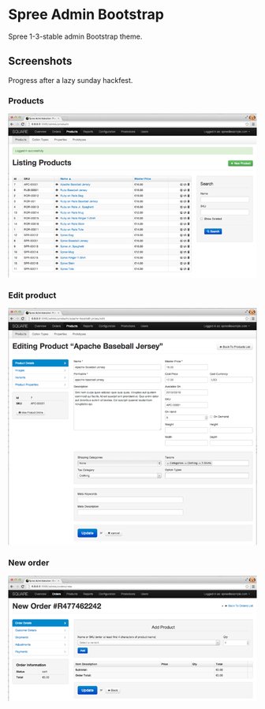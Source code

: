 Spree Admin Bootstrap
=====================

Spree 1-3-stable admin Bootstrap theme.



Screenshots
-----------

Progress after a lazy sunday hackfest.

### Products
![image](screens/screen1.png)

### Edit product
![image](screens/screen2.png)

### New order
![image](screens/screen3.png)